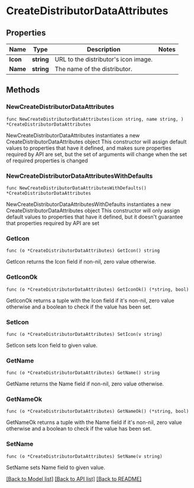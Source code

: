 # CreateDistributorDataAttributes

## Properties

Name | Type | Description | Notes
------------ | ------------- | ------------- | -------------
**Icon** | **string** | URL to the distributor&#39;s icon image. | 
**Name** | **string** | The name of the distributor. | 

## Methods

### NewCreateDistributorDataAttributes

`func NewCreateDistributorDataAttributes(icon string, name string, ) *CreateDistributorDataAttributes`

NewCreateDistributorDataAttributes instantiates a new CreateDistributorDataAttributes object
This constructor will assign default values to properties that have it defined,
and makes sure properties required by API are set, but the set of arguments
will change when the set of required properties is changed

### NewCreateDistributorDataAttributesWithDefaults

`func NewCreateDistributorDataAttributesWithDefaults() *CreateDistributorDataAttributes`

NewCreateDistributorDataAttributesWithDefaults instantiates a new CreateDistributorDataAttributes object
This constructor will only assign default values to properties that have it defined,
but it doesn't guarantee that properties required by API are set

### GetIcon

`func (o *CreateDistributorDataAttributes) GetIcon() string`

GetIcon returns the Icon field if non-nil, zero value otherwise.

### GetIconOk

`func (o *CreateDistributorDataAttributes) GetIconOk() (*string, bool)`

GetIconOk returns a tuple with the Icon field if it's non-nil, zero value otherwise
and a boolean to check if the value has been set.

### SetIcon

`func (o *CreateDistributorDataAttributes) SetIcon(v string)`

SetIcon sets Icon field to given value.


### GetName

`func (o *CreateDistributorDataAttributes) GetName() string`

GetName returns the Name field if non-nil, zero value otherwise.

### GetNameOk

`func (o *CreateDistributorDataAttributes) GetNameOk() (*string, bool)`

GetNameOk returns a tuple with the Name field if it's non-nil, zero value otherwise
and a boolean to check if the value has been set.

### SetName

`func (o *CreateDistributorDataAttributes) SetName(v string)`

SetName sets Name field to given value.



[[Back to Model list]](../README.md#documentation-for-models) [[Back to API list]](../README.md#documentation-for-api-endpoints) [[Back to README]](../README.md)


